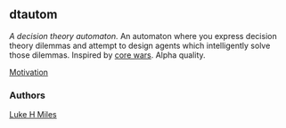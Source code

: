 ## dtautom

_A decision theory automaton._ An automaton where you express decision theory dilemmas and attempt to design agents which intelligently solve those dilemmas. Inspired by [core wars](http://vyznev.net/corewar/guide.html). Alpha quality.

[Motivation](https://www.alignmentforum.org/posts/qdqYrcGZTh9Lp49Nj/creating-environments-to-design-and-test-embedded-agents)

### Authors

[Luke H Miles](lukemiles.org)
